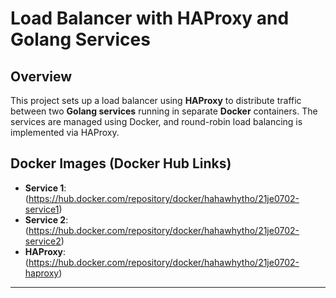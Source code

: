# Load Balancer with HAProxy and Golang Services

## Overview

This project sets up a load balancer using **HAProxy** to distribute traffic between two **Golang services** running in separate **Docker** containers. The services are managed using Docker, and round-robin load balancing is implemented via HAProxy.



## Docker Images (Docker Hub Links)

- **Service 1**: (https://hub.docker.com/repository/docker/hahawhytho/21je0702-service1)
- **Service 2**: (https://hub.docker.com/repository/docker/hahawhytho/21je0702-service2)
- **HAProxy**: (https://hub.docker.com/repository/docker/hahawhytho/21je0702-haproxy)



---



